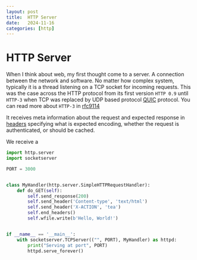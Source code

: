 ```yaml
---
layout: post
title:  HTTP Server
date:   2024-11-16
categories: [http]
---
```


# HTTP Server

When I think about web, my first thought come to a server. A connection between the network and software. No matter how complex system, typically it is a thread listening on a TCP socket for incoming requests. This was the case across the HTTP protocol from its first version `HTTP 0.9` until `HTTP-3` when TCP was replaced by UDP based protocol [QUIC](https://developer.mozilla.org/en-US/docs/Glossary/QUIC) protocol. You can read more about `HTTP-3` in [rfc9114](https://www.rfc-editor.org/rfc/rfc9114.html) 

It receives meta information about the request and expected response in [headers](https://developer.mozilla.org/en-US/docs/Web/HTTP/Headers) specifying what is expected encoding, whether the request is authenticated, or should be cached.

We receive a 

```python
import http.server
import socketserver

PORT = 3000


class MyHandler(http.server.SimpleHTTPRequestHandler):
    def do_GET(self):
        self.send_response(200)
        self.send_header('Content-type', 'text/html')
        self.send_header('X-ACTION', 'tea')
        self.end_headers()
        self.wfile.write(b'Hello, World!')


if __name__ == '__main__':
    with socketserver.TCPServer(("", PORT), MyHandler) as httpd:
        print("Serving at port", PORT)
        httpd.serve_forever()
```